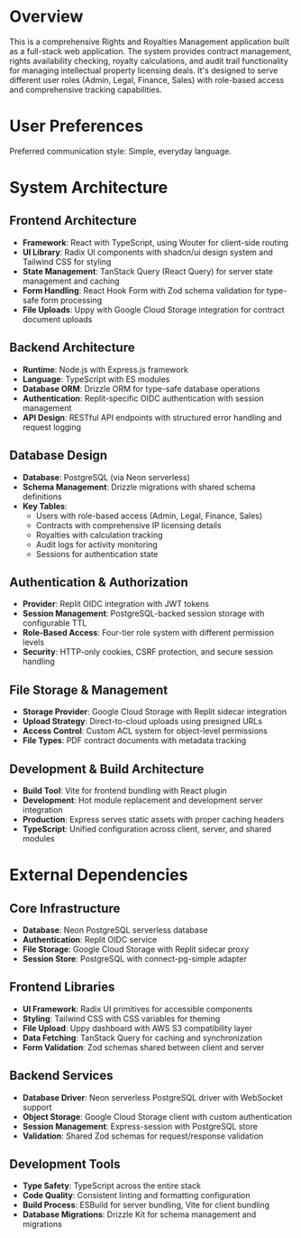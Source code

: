 # Overview

This is a comprehensive Rights and Royalties Management application built as a full-stack web application. The system provides contract management, rights availability checking, royalty calculations, and audit trail functionality for managing intellectual property licensing deals. It's designed to serve different user roles (Admin, Legal, Finance, Sales) with role-based access and comprehensive tracking capabilities.

# User Preferences

Preferred communication style: Simple, everyday language.

# System Architecture

## Frontend Architecture
- **Framework**: React with TypeScript, using Wouter for client-side routing
- **UI Library**: Radix UI components with shadcn/ui design system and Tailwind CSS for styling
- **State Management**: TanStack Query (React Query) for server state management and caching
- **Form Handling**: React Hook Form with Zod schema validation for type-safe form processing
- **File Uploads**: Uppy with Google Cloud Storage integration for contract document uploads

## Backend Architecture
- **Runtime**: Node.js with Express.js framework
- **Language**: TypeScript with ES modules
- **Database ORM**: Drizzle ORM for type-safe database operations
- **Authentication**: Replit-specific OIDC authentication with session management
- **API Design**: RESTful API endpoints with structured error handling and request logging

## Database Design
- **Database**: PostgreSQL (via Neon serverless)
- **Schema Management**: Drizzle migrations with shared schema definitions
- **Key Tables**:
  - Users with role-based access (Admin, Legal, Finance, Sales)
  - Contracts with comprehensive IP licensing details
  - Royalties with calculation tracking
  - Audit logs for activity monitoring
  - Sessions for authentication state

## Authentication & Authorization
- **Provider**: Replit OIDC integration with JWT tokens
- **Session Management**: PostgreSQL-backed session storage with configurable TTL
- **Role-Based Access**: Four-tier role system with different permission levels
- **Security**: HTTP-only cookies, CSRF protection, and secure session handling

## File Storage & Management
- **Storage Provider**: Google Cloud Storage with Replit sidecar integration
- **Upload Strategy**: Direct-to-cloud uploads using presigned URLs
- **Access Control**: Custom ACL system for object-level permissions
- **File Types**: PDF contract documents with metadata tracking

## Development & Build Architecture
- **Build Tool**: Vite for frontend bundling with React plugin
- **Development**: Hot module replacement and development server integration
- **Production**: Express serves static assets with proper caching headers
- **TypeScript**: Unified configuration across client, server, and shared modules

# External Dependencies

## Core Infrastructure
- **Database**: Neon PostgreSQL serverless database
- **Authentication**: Replit OIDC service
- **File Storage**: Google Cloud Storage with Replit sidecar proxy
- **Session Store**: PostgreSQL with connect-pg-simple adapter

## Frontend Libraries
- **UI Framework**: Radix UI primitives for accessible components
- **Styling**: Tailwind CSS with CSS variables for theming
- **File Upload**: Uppy dashboard with AWS S3 compatibility layer
- **Data Fetching**: TanStack Query for caching and synchronization
- **Form Validation**: Zod schemas shared between client and server

## Backend Services
- **Database Driver**: Neon serverless PostgreSQL driver with WebSocket support
- **Object Storage**: Google Cloud Storage client with custom authentication
- **Session Management**: Express-session with PostgreSQL store
- **Validation**: Shared Zod schemas for request/response validation

## Development Tools
- **Type Safety**: TypeScript across the entire stack
- **Code Quality**: Consistent linting and formatting configuration
- **Build Process**: ESBuild for server bundling, Vite for client bundling
- **Database Migrations**: Drizzle Kit for schema management and migrations